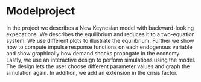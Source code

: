# Modelproject

In the project we describes a New Keynesian model with backward-looking expecations. We describes the equilibrium and reduces it to a two-equation system. We use different plots to illustrate the equilibrium. Further we show how to compute impulse response functions on each endogenous variable and show graphically how demand shocks propogate in the economy. Lastly, we use an interactive design to perform simulations using the model. The design lets the user choose different parameter values and graph the simulation again. In addition, we add an extension in the crisis factor.
